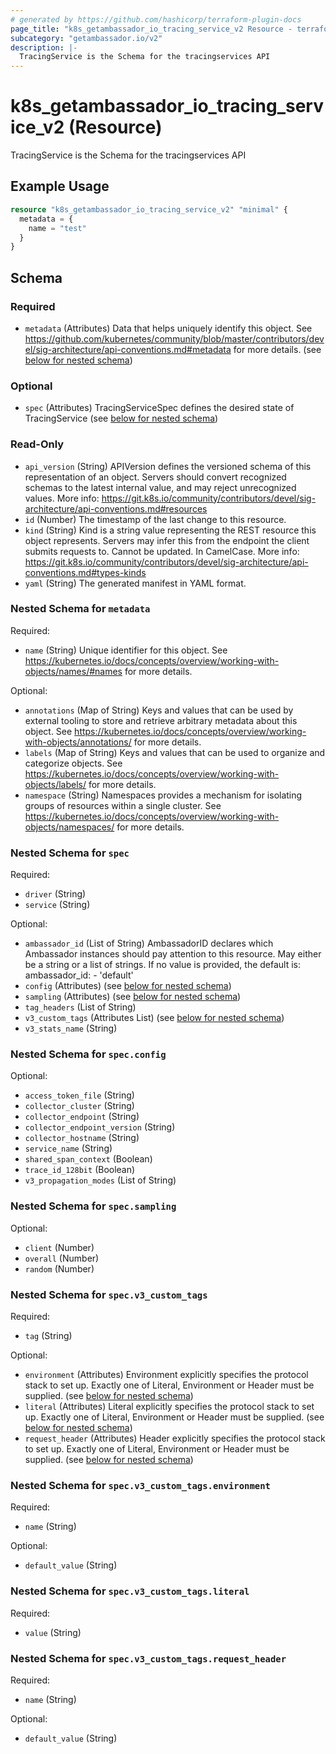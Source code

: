 ```yaml
---
# generated by https://github.com/hashicorp/terraform-plugin-docs
page_title: "k8s_getambassador_io_tracing_service_v2 Resource - terraform-provider-k8s"
subcategory: "getambassador.io/v2"
description: |-
  TracingService is the Schema for the tracingservices API
---
```


# k8s_getambassador_io_tracing_service_v2 (Resource)

TracingService is the Schema for the tracingservices API

## Example Usage

```terraform
resource "k8s_getambassador_io_tracing_service_v2" "minimal" {
  metadata = {
    name = "test"
  }
}
```

<!-- schema generated by tfplugindocs -->
## Schema

### Required

- `metadata` (Attributes) Data that helps uniquely identify this object. See https://github.com/kubernetes/community/blob/master/contributors/devel/sig-architecture/api-conventions.md#metadata for more details. (see [below for nested schema](#nestedatt--metadata))

### Optional

- `spec` (Attributes) TracingServiceSpec defines the desired state of TracingService (see [below for nested schema](#nestedatt--spec))

### Read-Only

- `api_version` (String) APIVersion defines the versioned schema of this representation of an object. Servers should convert recognized schemas to the latest internal value, and may reject unrecognized values. More info: https://git.k8s.io/community/contributors/devel/sig-architecture/api-conventions.md#resources
- `id` (Number) The timestamp of the last change to this resource.
- `kind` (String) Kind is a string value representing the REST resource this object represents. Servers may infer this from the endpoint the client submits requests to. Cannot be updated. In CamelCase. More info: https://git.k8s.io/community/contributors/devel/sig-architecture/api-conventions.md#types-kinds
- `yaml` (String) The generated manifest in YAML format.

<a id="nestedatt--metadata"></a>
### Nested Schema for `metadata`

Required:

- `name` (String) Unique identifier for this object. See https://kubernetes.io/docs/concepts/overview/working-with-objects/names/#names for more details.

Optional:

- `annotations` (Map of String) Keys and values that can be used by external tooling to store and retrieve arbitrary metadata about this object. See https://kubernetes.io/docs/concepts/overview/working-with-objects/annotations/ for more details.
- `labels` (Map of String) Keys and values that can be used to organize and categorize objects. See https://kubernetes.io/docs/concepts/overview/working-with-objects/labels/ for more details.
- `namespace` (String) Namespaces provides a mechanism for isolating groups of resources within a single cluster. See https://kubernetes.io/docs/concepts/overview/working-with-objects/namespaces/ for more details.


<a id="nestedatt--spec"></a>
### Nested Schema for `spec`

Required:

- `driver` (String)
- `service` (String)

Optional:

- `ambassador_id` (List of String) AmbassadorID declares which Ambassador instances should pay attention to this resource.  May either be a string or a list of strings.  If no value is provided, the default is:  	ambassador_id: 	- 'default'
- `config` (Attributes) (see [below for nested schema](#nestedatt--spec--config))
- `sampling` (Attributes) (see [below for nested schema](#nestedatt--spec--sampling))
- `tag_headers` (List of String)
- `v3_custom_tags` (Attributes List) (see [below for nested schema](#nestedatt--spec--v3_custom_tags))
- `v3_stats_name` (String)

<a id="nestedatt--spec--config"></a>
### Nested Schema for `spec.config`

Optional:

- `access_token_file` (String)
- `collector_cluster` (String)
- `collector_endpoint` (String)
- `collector_endpoint_version` (String)
- `collector_hostname` (String)
- `service_name` (String)
- `shared_span_context` (Boolean)
- `trace_id_128bit` (Boolean)
- `v3_propagation_modes` (List of String)


<a id="nestedatt--spec--sampling"></a>
### Nested Schema for `spec.sampling`

Optional:

- `client` (Number)
- `overall` (Number)
- `random` (Number)


<a id="nestedatt--spec--v3_custom_tags"></a>
### Nested Schema for `spec.v3_custom_tags`

Required:

- `tag` (String)

Optional:

- `environment` (Attributes) Environment explicitly specifies the protocol stack to set up. Exactly one of Literal, Environment or Header must be supplied. (see [below for nested schema](#nestedatt--spec--v3_custom_tags--environment))
- `literal` (Attributes) Literal explicitly specifies the protocol stack to set up. Exactly one of Literal, Environment or Header must be supplied. (see [below for nested schema](#nestedatt--spec--v3_custom_tags--literal))
- `request_header` (Attributes) Header explicitly specifies the protocol stack to set up. Exactly one of Literal, Environment or Header must be supplied. (see [below for nested schema](#nestedatt--spec--v3_custom_tags--request_header))

<a id="nestedatt--spec--v3_custom_tags--environment"></a>
### Nested Schema for `spec.v3_custom_tags.environment`

Required:

- `name` (String)

Optional:

- `default_value` (String)


<a id="nestedatt--spec--v3_custom_tags--literal"></a>
### Nested Schema for `spec.v3_custom_tags.literal`

Required:

- `value` (String)


<a id="nestedatt--spec--v3_custom_tags--request_header"></a>
### Nested Schema for `spec.v3_custom_tags.request_header`

Required:

- `name` (String)

Optional:

- `default_value` (String)


